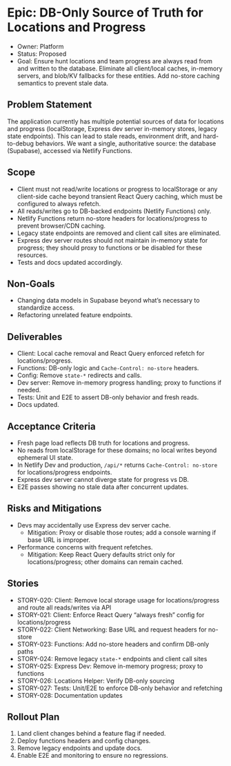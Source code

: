 # Epic: DB-Only Source of Truth for Locations and Progress

- Owner: Platform
- Status: Proposed
- Goal: Ensure hunt locations and team progress are always read from and written to the database. Eliminate all client/local caches, in-memory servers, and blob/KV fallbacks for these entities. Add no-store caching semantics to prevent stale data.

## Problem Statement
The application currently has multiple potential sources of data for locations and progress (localStorage, Express dev server in-memory stores, legacy state endpoints). This can lead to stale reads, environment drift, and hard-to-debug behaviors. We want a single, authoritative source: the database (Supabase), accessed via Netlify Functions.

## Scope
- Client must not read/write locations or progress to localStorage or any client-side cache beyond transient React Query caching, which must be configured to always refetch.
- All reads/writes go to DB-backed endpoints (Netlify Functions) only.
- Netlify Functions return no-store headers for locations/progress to prevent browser/CDN caching.
- Legacy state endpoints are removed and client call sites are eliminated.
- Express dev server routes should not maintain in-memory state for progress; they should proxy to functions or be disabled for these resources.
- Tests and docs updated accordingly.

## Non-Goals
- Changing data models in Supabase beyond what’s necessary to standardize access.
- Refactoring unrelated feature endpoints.

## Deliverables
- Client: Local cache removal and React Query enforced refetch for locations/progress.
- Functions: DB-only logic and `Cache-Control: no-store` headers.
- Config: Remove `state-*` redirects and calls.
- Dev server: Remove in-memory progress handling; proxy to functions if needed.
- Tests: Unit and E2E to assert DB-only behavior and fresh reads.
- Docs updated.

## Acceptance Criteria
- Fresh page load reflects DB truth for locations and progress.
- No reads from localStorage for these domains; no local writes beyond ephemeral UI state.
- In Netlify Dev and production, `/api/*` returns `Cache-Control: no-store` for locations/progress endpoints.
- Express dev server cannot diverge state for progress vs DB.
- E2E passes showing no stale data after concurrent updates.

## Risks and Mitigations
- Devs may accidentally use Express dev server cache.
  - Mitigation: Proxy or disable those routes; add a console warning if base URL is improper.
- Performance concerns with frequent refetches.
  - Mitigation: Keep React Query defaults strict only for locations/progress; other domains can remain cached.

## Stories
- STORY-020: Client: Remove local storage usage for locations/progress and route all reads/writes via API
- STORY-021: Client: Enforce React Query “always fresh” config for locations/progress
- STORY-022: Client Networking: Base URL and request headers for no-store
- STORY-023: Functions: Add no-store headers and confirm DB-only paths
- STORY-024: Remove legacy `state-*` endpoints and client call sites
- STORY-025: Express Dev: Remove in-memory progress; proxy to functions
- STORY-026: Locations Helper: Verify DB-only sourcing
- STORY-027: Tests: Unit/E2E to enforce DB-only behavior and refetching
- STORY-028: Documentation updates

## Rollout Plan
1. Land client changes behind a feature flag if needed.
2. Deploy functions headers and config changes.
3. Remove legacy endpoints and update docs.
4. Enable E2E and monitoring to ensure no regressions.

